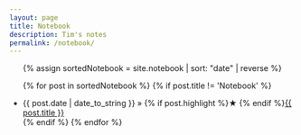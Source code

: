 ```yaml
---
layout: page
title: Notebook
description: Tim's notes
permalink: /notebook/
---
```


<ul>
{% assign sortedNotebook = site.notebook | sort: "date" | reverse %}

{% for post in sortedNotebook %}
    {% if post.title != 'Notebook' %}
    <li>
        <span>{{ post.date | date_to_string }}</span> » {% if post.highlight %}&starf; {% endif %}<a href="{{ post.url }}" title="{{ post.title }}">{{ post.title }}</a>
    </li>
    {% endif %}
{% endfor %}

</ul>